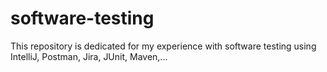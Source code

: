 # software-testing
This repository is dedicated for my experience with software testing using IntelliJ, Postman, Jira, JUnit, Maven,...
